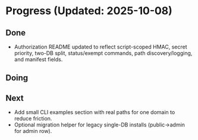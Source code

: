# Progress (Updated: 2025-10-08)

## Done

- Authorization README updated to reflect script-scoped HMAC, secret priority, two-DB split, status/exempt commands, path discovery/logging, and manifest fields.

## Doing



## Next

- Add small CLI examples section with real paths for one domain to reduce friction.
- Optional migration helper for legacy single-DB installs (public→admin for admin row).
